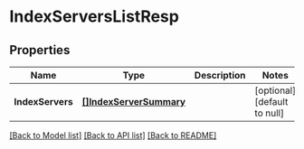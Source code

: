 # IndexServersListResp

## Properties
Name | Type | Description | Notes
------------ | ------------- | ------------- | -------------
**IndexServers** | [**[]IndexServerSummary**](IndexServerSummary.md) |  | [optional] [default to null]

[[Back to Model list]](../README.md#documentation-for-models) [[Back to API list]](../README.md#documentation-for-api-endpoints) [[Back to README]](../README.md)

